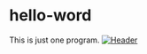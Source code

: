 # hello-word
This is just one program.
[![Header](https://raw.githubusercontent.com/MartinHeinz/<OWNER>/<OWNER>/readme_header.png "Header")](http://tu.587kan.com/c171108/15100F4214c30-19143.jpg)